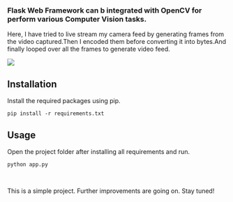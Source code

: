 ### Flask Web Framework can b integrated with OpenCV for perform various Computer Vision tasks.

Here, I have tried to live stream my camera feed by generating frames from the video captured.Then I encoded them before converting it into bytes.And finally looped over all the frames to generate video feed. <br>

![](livevideo.gif)

## Installation
Install the required packages using pip. <br>

<code>pip install -r requirements.txt </code>

## Usage
Open the project folder after installing all requirements and run. <br>

<code>python app.py </code>



<br>

This is a simple project. Further improvements are going on.
Stay tuned!
